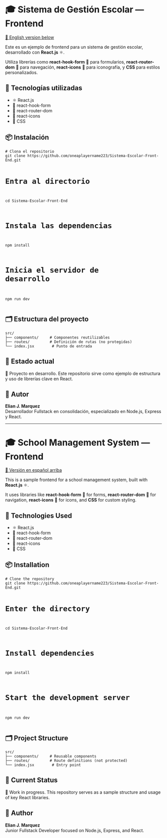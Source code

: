 

<h1>🎓 Sistema de Gestión Escolar — Frontend</h1>
<p><a href="#school-management-system--frontend">📘 English version below</a></p>

<p>Este es un ejemplo de frontend para un sistema de gestión escolar, desarrollado con <strong>React.js</strong> ⚛️.</p>
<p>Utiliza librerías como <strong>react-hook-form</strong> 📝 para formularios, <strong>react-router-dom</strong> 🚦 para navegación, <strong>react-icons</strong> 🎨 para iconografía, y <strong>CSS</strong> para estilos personalizados.</p>

<h2>🚀 Tecnologías utilizadas</h2>
<ul>
  <li>⚛️ React.js</li>
  <li>📝 react-hook-form</li>
  <li>🚦 react-router-dom</li>
  <li>🎨 react-icons</li>
  <li>🎨 CSS</li>
</ul>

<h2>📦 Instalación</h2>
<pre><code># Clona el repositorio
git clone https://github.com/oneaplayername223/Sistema-Escolar-Front-End.git

# Entra al directorio
cd Sistema-Escolar-Front-End

# Instala las dependencias
npm install

# Inicia el servidor de desarrollo
npm run dev
</code></pre>

<h2>🗂️ Estructura del proyecto</h2>
<pre><code>src/
├── components/     # Componentes reutilizables
├── routes/         # Definición de rutas (no protegidas)
└── index.jsx        # Punto de entrada
</code></pre>

<h2>📌 Estado actual</h2>
<p>🔧 Proyecto en desarrollo. Este repositorio sirve como ejemplo de estructura y uso de librerías clave en React.</p>

<h2>🧠 Autor</h2>
<p><strong>Elian J. Marquez</strong><br>
Desarrollador Fullstack en consolidación, especializado en Node.js, Express y React.</p>

<hr>

<h1 id="school-management-system--frontend">🎓 School Management System — Frontend</h1>
<p><a href="#sistema-de-gestion-escolar--frontend">📗 Versión en español arriba</a></p>

<p>This is a sample frontend for a school management system, built with <strong>React.js</strong> ⚛️.</p>
<p>It uses libraries like <strong>react-hook-form</strong> 📝 for forms, <strong>react-router-dom</strong> 🚦 for navigation, <strong>react-icons</strong> 🎨 for icons, and <strong>CSS</strong> for custom styling.</p>

<h2>🚀 Technologies Used</h2>
<ul>
  <li>⚛️ React.js</li>
  <li>📝 react-hook-form</li>
  <li>🚦 react-router-dom</li>
  <li>🎨 react-icons</li>
  <li>🎨 CSS</li>
</ul>

<h2>📦 Installation</h2>
<pre><code># Clone the repository
git clone https://github.com/oneaplayername223/Sistema-Escolar-Front-End.git

# Enter the directory
cd Sistema-Escolar-Front-End

# Install dependencies
npm install

# Start the development server
npm run dev
</code></pre>

<h2>🗂️ Project Structure</h2>
<pre><code>src/
├── components/     # Reusable components
├── routes/         # Route definitions (not protected)
└── index.jsx        # Entry point
</code></pre>

<h2>📌 Current Status</h2>
<p>🔧 Work in progress. This repository serves as a sample structure and usage of key React libraries.</p>

<h2>🧠 Author</h2>
<p><strong>Elian J. Marquez</strong><br>
Junior Fullstack Developer focused on Node.js, Express, and React.</p>
